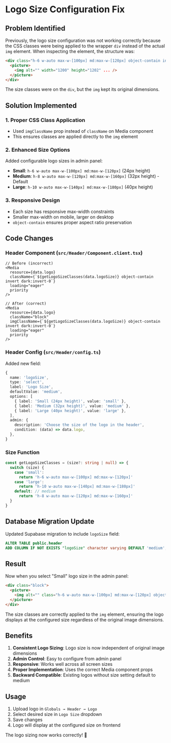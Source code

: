 # Logo Size Configuration Fix

## Problem Identified

Previously, the logo size configuration was not working correctly because the CSS classes were being applied to the wrapper `div` instead of the actual `img` element. When inspecting the element, the structure was:

```html
<div class="h-6 w-auto max-w-[100px] md:max-w-[120px] object-contain invert dark:invert-0">
  <picture>
    <img alt="" width="1200" height="1202" ... />
  </picture>
</div>
```

The size classes were on the `div`, but the `img` kept its original dimensions.

## Solution Implemented

### 1. **Proper CSS Class Application**
- Used `imgClassName` prop instead of `className` on Media component
- This ensures classes are applied directly to the `img` element

### 2. **Enhanced Size Options**
Added configurable logo sizes in admin panel:
- **Small**: `h-6 w-auto max-w-[100px] md:max-w-[120px]` (24px height)
- **Medium**: `h-8 w-auto max-w-[120px] md:max-w-[160px]` (32px height) - Default
- **Large**: `h-10 w-auto max-w-[140px] md:max-w-[180px]` (40px height)

### 3. **Responsive Design**
- Each size has responsive max-width constraints
- Smaller max-width on mobile, larger on desktop
- `object-contain` ensures proper aspect ratio preservation

## Code Changes

### Header Component (`src/Header/Component.client.tsx`)
```tsx
// Before (incorrect)
<Media
  resource={data.logo}
  className={`${getLogoSizeClasses(data.logoSize)} object-contain invert dark:invert-0`}
  loading="eager"
  priority
/>

// After (correct)
<Media
  resource={data.logo}
  className="block"
  imgClassName={`${getLogoSizeClasses(data.logoSize)} object-contain invert dark:invert-0`}
  loading="eager"
  priority
/>
```

### Header Config (`src/Header/config.ts`)
Added new field:
```typescript
{
  name: 'logoSize',
  type: 'select',
  label: 'Logo Size',
  defaultValue: 'medium',
  options: [
    { label: 'Small (24px height)', value: 'small' },
    { label: 'Medium (32px height)', value: 'medium' },
    { label: 'Large (40px height)', value: 'large' },
  ],
  admin: {
    description: 'Choose the size of the logo in the header',
    condition: (data) => data.logo,
  },
}
```

### Size Function
```typescript
const getLogoSizeClasses = (size?: string | null) => {
  switch (size) {
    case 'small':
      return 'h-6 w-auto max-w-[100px] md:max-w-[120px]'
    case 'large':
      return 'h-10 w-auto max-w-[140px] md:max-w-[180px]'
    default: // medium
      return 'h-8 w-auto max-w-[120px] md:max-w-[160px]'
  }
}
```

## Database Migration Update

Updated Supabase migration to include `logoSize` field:
```sql
ALTER TABLE public.header 
ADD COLUMN IF NOT EXISTS "logoSize" character varying DEFAULT 'medium';
```

## Result

Now when you select "Small" logo size in the admin panel:
```html
<div class="block">
  <picture>
    <img alt="" class="h-6 w-auto max-w-[100px] md:max-w-[120px] object-contain invert dark:invert-0" ... />
  </picture>
</div>
```

The size classes are correctly applied to the `img` element, ensuring the logo displays at the configured size regardless of the original image dimensions.

## Benefits

1. **Consistent Logo Sizing**: Logo size is now independent of original image dimensions
2. **Admin Control**: Easy to configure from admin panel
3. **Responsive**: Works well across all screen sizes
4. **Proper Implementation**: Uses the correct Media component props
5. **Backward Compatible**: Existing logos without size setting default to medium

## Usage

1. Upload logo in `Globals → Header → Logo`
2. Select desired size in `Logo Size` dropdown
3. Save changes
4. Logo will display at the configured size on frontend

The logo sizing now works correctly! 🎉
